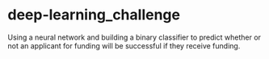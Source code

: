 # deep-learning_challenge
Using a neural network and building a binary classifier to predict whether or not an applicant for funding will be successful if they receive funding.
